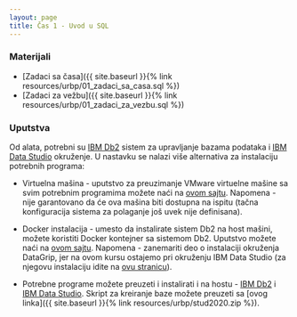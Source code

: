 ```yaml
---
layout: page
title: Čas 1 - Uvod u SQL
---
```


### Materijali
- [Zadaci sa časa]({{ site.baseurl }}{% link resources/urbp/01_zadaci_sa_casa.sql %})
- [Zadaci za vežbu]({{ site.baseurl }}{% link resources/urbp/01_zadaci_za_vezbu.sql %})

### Uputstva

Od alata, potrebni su [IBM Db2](https://www.ibm.com/db2) sistem za upravljanje bazama podataka i [IBM Data Studio](https://www.ibm.com/products/ibm-data-studio) okruženje. U nastavku se nalazi više alternativa za instalaciju potrebnih programa:

- Virtuelna mašina - uputstvo za preuzimanje VMware virtuelne mašine sa svim potrebnim programima možete naći na [ovom sajtu](http://www.matf.bg.ac.rs/p/mirjana/cas/3565/informacije-u-vezi-sa-prakticnim-delom-kursa/). Napomena - nije garantovano da će ova mašina biti dostupna na ispitu (tačna konfiguracija sistema za polaganje još uvek nije definisana).

- Docker instalacija - umesto da instalirate sistem Db2 na host mašini, možete koristiti Docker kontejner sa sistemom Db2. Uputstvo možete naći na [ovom sajtu](https://milicagnjatovic.github.io/#podesavanje_sistema). Napomena - zanemariti deo o instalaciji okruženja DataGrip, jer na ovom kursu ostajemo pri okruženju IBM Data Studio (za njegovu instalaciju idite na [ovu stranicu](https://www.ibm.com/products/ibm-data-studio)).

- Potrebne programe možete preuzeti i instalirati i na hostu - [IBM Db2](https://www.ibm.com/db2) i [IBM Data Studio](https://www.ibm.com/products/ibm-data-studio). Skript za kreiranje baze možete preuzeti sa [ovog linka]({{ site.baseurl }}{% link resources/urbp/stud2020.zip %}).
